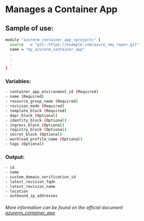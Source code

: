 # Manages a Container App

## Sample of use:

```bash
module "azurerm_container_app_<project>" {
  source   = "git::https://example.com/azure_<my_repo>.git"
  name = "my_azurerm_container_app"
  .
  .
  .
}
```

### Variables:

```bash
- container_app_environment_id (Required) 
- name (Required)
- resource_group_name (Required)
- revision_mode (Required)
- template_block (Required)
- dapr_block (Optional)
- identity_block (Optional)
- ingress_block (Optional)
- registry_block (Optional)
- secret_block (Optional)
- workload_profile_name (Optional)
- tags (Optional)
```

### Output:

```bash
- id
- name
- custom_domain_verification_id
- latest_revision_fqdn
- latest_revision_name
- location
- outbound_ip_addresses
```

###### More information can be found on the official document [azurerm_container_app](https://registry.terraform.io/providers/hashicorp/azurerm/latest/docs/resources/container_app)